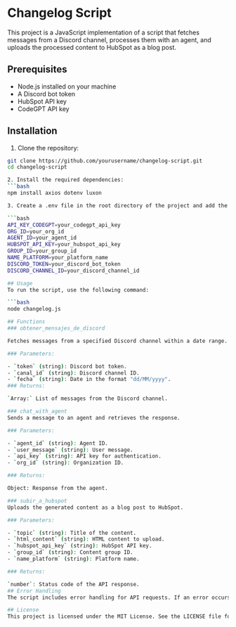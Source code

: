 # Changelog Script

This project is a JavaScript implementation of a script that fetches messages from a Discord channel, processes them with an agent, and uploads the processed content to HubSpot as a blog post.

## Prerequisites

- Node.js installed on your machine
- A Discord bot token
- HubSpot API key
- CodeGPT API key

## Installation

1. Clone the repository:

```bash
git clone https://github.com/yourusername/changelog-script.git
cd changelog-script

2. Install the required dependencies:
```bash
npm install axios dotenv luxon

3. Create a .env file in the root directory of the project and add the following environment variables:

```bash
API_KEY_CODEGPT=your_codegpt_api_key
ORG_ID=your_org_id
AGENT_ID=your_agent_id
HUBSPOT_API_KEY=your_hubspot_api_key
GROUP_ID=your_group_id
NAME_PLATFORM=your_platform_name
DISCORD_TOKEN=your_discord_bot_token
DISCORD_CHANNEL_ID=your_discord_channel_id

## Usage
To run the script, use the following command:

```bash
node changelog.js

## Functions
### obtener_mensajes_de_discord

Fetches messages from a specified Discord channel within a date range.

### Parameters:

- `token` (string): Discord bot token.
- `canal_id` (string): Discord channel ID.
- `fecha` (string): Date in the format "dd/MM/yyyy".
### Returns:

`Array:` List of messages from the Discord channel.

### chat_with_agent
Sends a message to an agent and retrieves the response.

### Parameters:

- `agent_id` (string): Agent ID.
- `user_message` (string): User message.
- `api_key` (string): API key for authentication.
- `org_id` (string): Organization ID.

### Returns:

Object: Response from the agent.

### subir_a_hubspot
Uploads the generated content as a blog post to HubSpot.

### Parameters:

- `topic` (string): Title of the content.
- `html_content` (string): HTML content to upload.
- `hubspot_api_key` (string): HubSpot API key.
- `group_id` (string): Content group ID.
- `name_platform` (string): Platform name.

### Returns:

`number`: Status code of the API response.
## Error Handling
The script includes error handling for API requests. If an error occurs, it will be logged to the console.

## License
This project is licensed under the MIT License. See the LICENSE file for details.